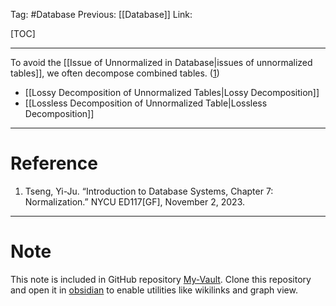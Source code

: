 Tag: #Database 
Previous: [[Database]]
Link: 

[TOC]

---

To avoid the [[Issue of Unnormalized in Database|issues of unnormalized tables]], we often decompose combined tables. (<u>1</u>)

- [[Lossy Decomposition of Unnormalized Tables|Lossy Decomposition]]
- [[Lossless Decomposition of Unnormalized Table|Lossless Decomposition]]

---

# Reference

1. Tseng, Yi-Ju. “Introduction to Database Systems, Chapter 7: Normalization.” NYCU ED117[GF], November 2, 2023.

---

# Note

This note is included in GitHub repository [My-Vault](https://github.com/LittleD3092/My-Vault.git). Clone this repository and open it in [obsidian](https://obsidian.md/) to enable utilities like wikilinks and graph view.